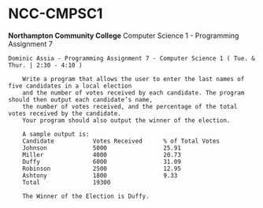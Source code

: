 # NCC-CMPSC1

**Northampton Community College** Computer Science 1 - Programming Assignment 7

	Dominic Assia - Programming Assignment 7 - Computer Science 1 ( Tue. & Thur. | 2:30 - 4:10 )

		Write a program that allows the user to enter the last names of five candidates in a local election
		and the number of votes received by each candidate. The program should then output each candidate’s name,
		the number of votes received, and the percentage of the total votes received by the candidate.
		Your program should also output the winner of the election.

		A sample output is:
		Candidate			Votes Received		% of Total Votes
		Johnson 			5000 				25.91
		Miller 				4000 				20.73
		Duffy 				6000 				31.09
		Robinson 			2500 				12.95
		Ashtony 			1800				9.33
		Total				19300

		The Winner of the Election is Duffy.
